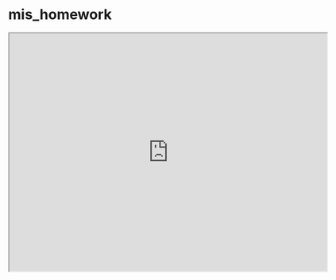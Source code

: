 # mis_homework


<iframe src="https://drive.google.com/file/d/1U44g9veyNDdIzNhIrZCIT2Ws7zEDtvdd/preview" width="640" height="480"></iframe>